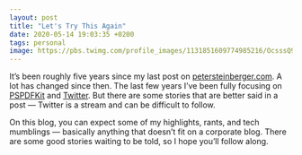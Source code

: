 ```yaml
---
layout: post
title: "Let's Try This Again"
date: 2020-05-14 19:03:35 +0200
tags: personal
image: https://pbs.twimg.com/profile_images/1131851609774985216/OcsssQ9J_400x400.png
---
```


It’s been roughly five years since my last post on [petersteinberger.com](http://petersteinberger.com). A lot has changed since then. The last few years I’ve been fully focusing on [PSPDFKit](https://pspdfkit.com) and [Twitter](https://twitter.com/steipete). But there are some stories that are better said in a post — Twitter is a stream and can be difficult to follow.

On this blog, you can expect some of my highlights, rants, and tech mumblings — basically anything that doesn’t fit on a corporate blog. There are some good stories waiting to be told, so I hope you’ll follow along.
